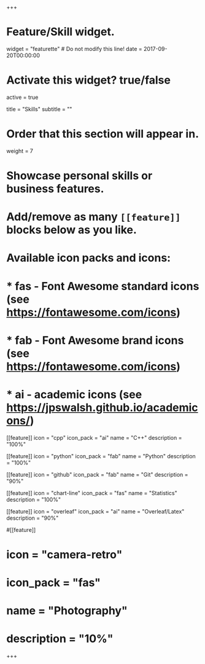 +++
# Feature/Skill widget.
widget = "featurette"  # Do not modify this line!
date = 2017-09-20T00:00:00

# Activate this widget? true/false
active = true

title = "Skills"
subtitle = ""

# Order that this section will appear in.
weight = 7

# Showcase personal skills or business features.
# 
# Add/remove as many `[[feature]]` blocks below as you like.
# 
# Available icon packs and icons:
# * fas - Font Awesome standard icons (see https://fontawesome.com/icons)
# * fab - Font Awesome brand icons (see https://fontawesome.com/icons)
# * ai - academic icons (see https://jpswalsh.github.io/academicons/)

[[feature]]
  icon = "cpp"
  icon_pack = "ai"
  name = "C++"
  description = "100%"

[[feature]]
  icon = "python"
  icon_pack = "fab"
  name = "Python"
  description = "100%"
  
[[feature]]
  icon = "github"
  icon_pack = "fab"
  name = "Git"
  description = "90%"

[[feature]]
  icon = "chart-line"
  icon_pack = "fas"
  name = "Statistics"
  description = "100%"  

[[feature]]
  icon = "overleaf"
  icon_pack = "ai"
  name = "Overleaf/Latex"
  description = "90%"
  
#[[feature]]
#  icon = "camera-retro"
#  icon_pack = "fas"
#  name = "Photography"
#  description = "10%"

+++
